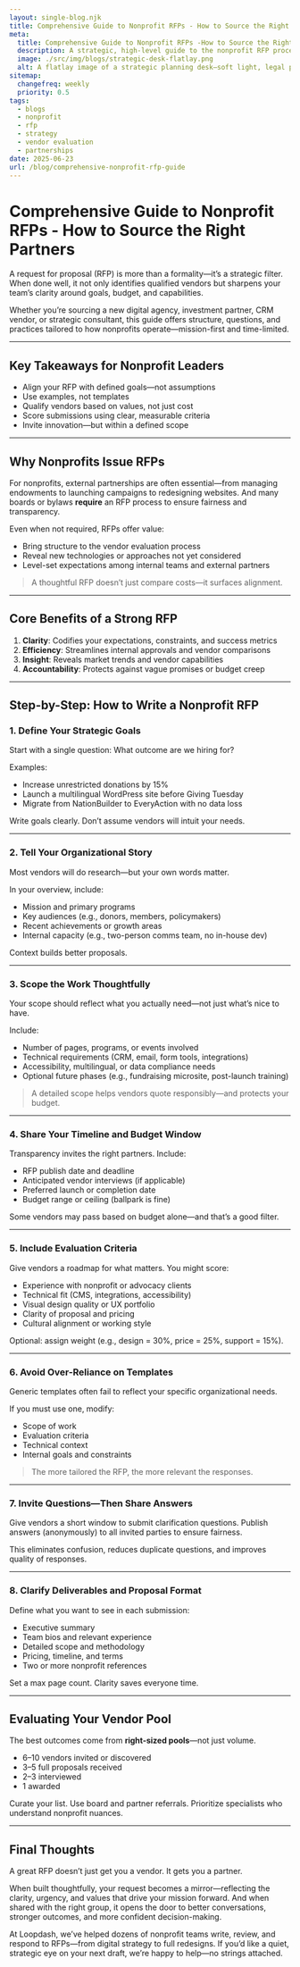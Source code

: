 ```yaml
---
layout: single-blog.njk
title: Comprehensive Guide to Nonprofit RFPs - How to Source the Right Partners  
meta:
  title: Comprehensive Guide to Nonprofit RFPs -How to Source the Right Partners  
  description: A strategic, high-level guide to the nonprofit RFP process, covering goals, evaluation criteria, vendor sourcing, and best practices for choosing the right consultant or web agency.  
  image: ./src/img/blogs/strategic-desk-flatlay.png  
  alt: A flatlay image of a strategic planning desk—soft light, legal pads, fountain pen, printed RFP draft, and a single branch in a ceramic vase  
sitemap:
  changefreq: weekly  
  priority: 0.5  
tags:
  - blogs
  - nonprofit  
  - rfp  
  - strategy  
  - vendor evaluation  
  - partnerships  
date: 2025-06-23  
url: /blog/comprehensive-nonprofit-rfp-guide  
---
```


# Comprehensive Guide to Nonprofit RFPs - How to Source the Right Partners

A request for proposal (RFP) is more than a formality—it’s a strategic filter. When done well, it not only identifies qualified vendors but sharpens your team’s clarity around goals, budget, and capabilities.

Whether you’re sourcing a new digital agency, investment partner, CRM vendor, or strategic consultant, this guide offers structure, questions, and practices tailored to how nonprofits operate—mission-first and time-limited.

---

## Key Takeaways for Nonprofit Leaders

- Align your RFP with defined goals—not assumptions  
- Use examples, not templates  
- Qualify vendors based on values, not just cost  
- Score submissions using clear, measurable criteria  
- Invite innovation—but within a defined scope  

---

## Why Nonprofits Issue RFPs

For nonprofits, external partnerships are often essential—from managing endowments to launching campaigns to redesigning websites. And many boards or bylaws **require** an RFP process to ensure fairness and transparency.

Even when not required, RFPs offer value:
- Bring structure to the vendor evaluation process  
- Reveal new technologies or approaches not yet considered  
- Level-set expectations among internal teams and external partners  

> A thoughtful RFP doesn’t just compare costs—it surfaces alignment.

---

## Core Benefits of a Strong RFP

1. **Clarity**: Codifies your expectations, constraints, and success metrics  
2. **Efficiency**: Streamlines internal approvals and vendor comparisons  
3. **Insight**: Reveals market trends and vendor capabilities  
4. **Accountability**: Protects against vague promises or budget creep  

---

## Step-by-Step: How to Write a Nonprofit RFP

### 1. Define Your Strategic Goals
Start with a single question: What outcome are we hiring for?

Examples:
- Increase unrestricted donations by 15%  
- Launch a multilingual WordPress site before Giving Tuesday  
- Migrate from NationBuilder to EveryAction with no data loss  

Write goals clearly. Don’t assume vendors will intuit your needs.

---

### 2. Tell Your Organizational Story
Most vendors will do research—but your own words matter.

In your overview, include:
- Mission and primary programs  
- Key audiences (e.g., donors, members, policymakers)  
- Recent achievements or growth areas  
- Internal capacity (e.g., two-person comms team, no in-house dev)

Context builds better proposals.

---

### 3. Scope the Work Thoughtfully
Your scope should reflect what you actually need—not just what’s nice to have.

Include:
- Number of pages, programs, or events involved  
- Technical requirements (CRM, email, form tools, integrations)  
- Accessibility, multilingual, or data compliance needs  
- Optional future phases (e.g., fundraising microsite, post-launch training)

> A detailed scope helps vendors quote responsibly—and protects your budget.

---

### 4. Share Your Timeline and Budget Window
Transparency invites the right partners. Include:
- RFP publish date and deadline  
- Anticipated vendor interviews (if applicable)  
- Preferred launch or completion date  
- Budget range or ceiling (ballpark is fine)

Some vendors may pass based on budget alone—and that’s a good filter.

---

### 5. Include Evaluation Criteria
Give vendors a roadmap for what matters. You might score:
- Experience with nonprofit or advocacy clients  
- Technical fit (CMS, integrations, accessibility)  
- Visual design quality or UX portfolio  
- Clarity of proposal and pricing  
- Cultural alignment or working style

Optional: assign weight (e.g., design = 30%, price = 25%, support = 15%).

---

### 6. Avoid Over-Reliance on Templates
Generic templates often fail to reflect your specific organizational needs.

If you must use one, modify:
- Scope of work
- Evaluation criteria
- Technical context
- Internal goals and constraints

> The more tailored the RFP, the more relevant the responses.

---

### 7. Invite Questions—Then Share Answers
Give vendors a short window to submit clarification questions. Publish answers (anonymously) to all invited parties to ensure fairness.

This eliminates confusion, reduces duplicate questions, and improves quality of responses.

---

### 8. Clarify Deliverables and Proposal Format
Define what you want to see in each submission:
- Executive summary  
- Team bios and relevant experience  
- Detailed scope and methodology  
- Pricing, timeline, and terms  
- Two or more nonprofit references  

Set a max page count. Clarity saves everyone time.

---

## Evaluating Your Vendor Pool

The best outcomes come from **right-sized pools**—not just volume.

- 6–10 vendors invited or discovered  
- 3–5 full proposals received  
- 2–3 interviewed  
- 1 awarded

Curate your list. Use board and partner referrals. Prioritize specialists who understand nonprofit nuances.

---

## Final Thoughts

A great RFP doesn’t just get you a vendor. It gets you a partner.

When built thoughtfully, your request becomes a mirror—reflecting the clarity, urgency, and values that drive your mission forward. And when shared with the right group, it opens the door to better conversations, stronger outcomes, and more confident decision-making.

At Loopdash, we’ve helped dozens of nonprofit teams write, review, and respond to RFPs—from digital strategy to full redesigns. If you’d like a quiet, strategic eye on your next draft, we’re happy to help—no strings attached.